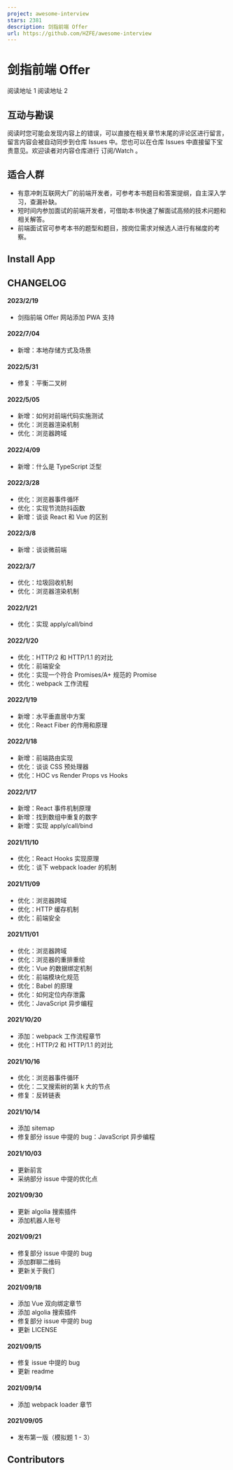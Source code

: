 ```yaml
---
project: awesome-interview
stars: 2381
description: 剑指前端 Offer
url: https://github.com/HZFE/awesome-interview
---
```


剑指前端 Offer
==========

阅读地址 1 阅读地址 2

互动与勘误
-----

阅读时您可能会发现内容上的错误，可以直接在相关章节末尾的评论区进行留言，留言内容会被自动同步到仓库 Issues 中。您也可以在仓库 Issues 中直接留下宝贵意见。欢迎读者对内容仓库进行 订阅/Watch 。

适合人群
----

-   有意冲刺互联网大厂的前端开发者，可参考本书题目和答案提纲，自主深入学习，查漏补缺。
-   短时间内参加面试的前端开发者，可借助本书快速了解面试高频的技术问题和相关解答。
-   前端面试官可参考本书的题型和题目，按岗位需求对候选人进行有梯度的考察。

Install App
-----------

CHANGELOG
---------

#### 2023/2/19

-   剑指前端 Offer 网站添加 PWA 支持

#### 2022/7/04

-   新增：本地存储方式及场景

#### 2022/5/31

-   修复：平衡二叉树

#### 2022/5/05

-   新增：如何对前端代码实施测试
-   优化：浏览器渲染机制
-   优化：浏览器跨域

#### 2022/4/09

-   新增：什么是 TypeScript 泛型

#### 2022/3/28

-   优化：浏览器事件循环
-   优化：实现节流防抖函数
-   新增：谈谈 React 和 Vue 的区别

#### 2022/3/8

-   新增：谈谈微前端

#### 2022/3/7

-   优化：垃圾回收机制
-   优化：浏览器渲染机制

#### 2022/1/21

-   优化：实现 apply/call/bind

#### 2022/1/20

-   优化：HTTP/2 和 HTTP/1.1 的对比
-   优化：前端安全
-   优化：实现一个符合 Promises/A+ 规范的 Promise
-   优化：webpack 工作流程

#### 2022/1/19

-   新增：水平垂直居中方案
-   优化：React Fiber 的作用和原理

#### 2022/1/18

-   新增：前端路由实现
-   优化：谈谈 CSS 预处理器
-   优化：HOC vs Render Props vs Hooks

#### 2022/1/17

-   新增：React 事件机制原理
-   新增：找到数组中重复的数字
-   新增：实现 apply/call/bind

#### 2021/11/10

-   优化：React Hooks 实现原理
-   优化：谈下 webpack loader 的机制

#### 2021/11/09

-   优化：浏览器跨域
-   优化：HTTP 缓存机制
-   优化：前端安全

#### 2021/11/01

-   优化：浏览器跨域
-   优化：浏览器的重排重绘
-   优化：Vue 的数据绑定机制
-   优化：前端模块化规范
-   优化：Babel 的原理
-   优化：如何定位内存泄露
-   优化：JavaScript 异步编程

#### 2021/10/20

-   添加：webpack 工作流程章节
-   优化：HTTP/2 和 HTTP/1.1 的对比

#### 2021/10/16

-   优化：浏览器事件循环
-   优化：二叉搜索树的第 k 大的节点
-   修复：反转链表

#### 2021/10/14

-   添加 sitemap
-   修复部分 issue 中提的 bug：JavaScript 异步编程

#### 2021/10/03

-   更新前言
-   采纳部分 issue 中提的优化点

#### 2021/09/30

-   更新 algolia 搜索插件
-   添加机器人账号

#### 2021/09/21

-   修复部分 issue 中提的 bug
-   添加群聊二维码
-   更新关于我们

#### 2021/09/18

-   添加 Vue 双向绑定章节
-   添加 algolia 搜索插件
-   修复部分 issue 中提的 bug
-   更新 LICENSE

#### 2021/09/15

-   修复 issue 中提的 bug
-   更新 readme

#### 2021/09/14

-   添加 webpack loader 章节

#### 2021/09/05

-   发布第一版（模拟题 1 - 3）

Contributors
------------

